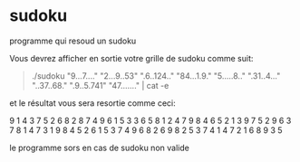 # sudoku
programme qui resoud un sudoku

Vous devrez afficher en sortie votre grille de sudoku comme suit:

>./sudoku "9...7...." "2...9..53" ".6..124.." "84...1.9." "5.....8.." ".31..4..." "..37..68."
".9..5.741" "47......." | cat -e

et le résultat vous sera resortie comme ceci:

9 1 4 3 7 5 2 6 8
2 8 7 4 9 6 1 5 3
3 6 5 8 1 2 4 7 9
8 4 6 5 2 1 3 9 7
5 2 9 6 3 7 8 1 4
7 3 1 9 8 4 5 2 6
1 5 3 7 4 9 6 8 2
6 9 8 2 5 3 7 4 1
4 7 2 1 6 8 9 3 5

le programme sors en cas de sudoku non valide

